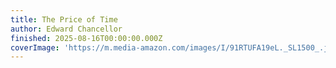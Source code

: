 ```yaml
---
title: The Price of Time
author: Edward Chancellor
finished: 2025-08-16T00:00:00.000Z
coverImage: 'https://m.media-amazon.com/images/I/91RTUFA19eL._SL1500_.jpg'
---
```

